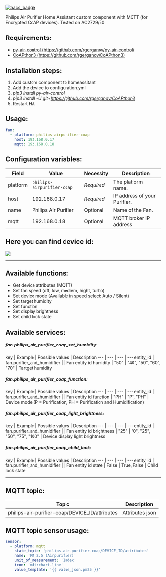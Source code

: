 [![hacs_badge](https://img.shields.io/badge/HACS-Default-orange.svg?style=for-the-badge)](https://github.com/custom-components/hacs)

Philips Air Purifier Home Assistant custom component with MQTT (for Encrypted CoAP devices).
Tested on AC2729/50

## Requirements:

- [py-air-control (https://github.com/rgerganov/py-air-control)](https://github.com/rgerganov/py-air-control)
- [CoAPthon3 (https://github.com/rgerganov/CoAPthon3)](https://github.com/rgerganov/CoAPthon3)

## Installation steps:

1. Add custom component to homeassitant
2. Add the device to configuration.yml
3. _pip3 install py-air-control_
4. _pip3 install -U git+https://github.com/rgerganov/CoAPthon3_
5. Restart HA

## Usage:

```yaml
fan:
  - platform: philips-airpurifier-coap
    host: 192.168.0.17
    mqtt: 192.168.0.18
```

## Configuration variables:

| Field    | Value                      | Necessity  | Description                  |
| -------- | -------------------------- | ---------- | ---------------------------- |
| platform | `philips-airpurifier-coap` | _Required_ | The platform name.           |
| host     | 192.168.0.17               | _Required_ | IP address of your Purifier. |
| name     | Philips Air Purifier       | Optional   | Name of the Fan.             |
| mqtt     | 192.168.0.18               | Optional   | MQTT broker IP address       |

## Here you can find device id:

![](https://gitlab.com/adamcsk1-public/philips-airpurifier-coap/-/raw/master/device_id.png)

---

## Available functions:

- Get device attributes (MQTT)
- Set fan speed (off, low, mediem, hight, turbo)
- Set device mode (Available in speed select: Auto / Silent)
- Set target humidity
- Set function
- Set display brightness
- Set child lock state

## Available services:

##### fan.philips_air_purifier_coap_set_humidity:

&NewLine;
key | Example | Possible values | Description
--- | --- | --- | ---
entity_id | fan.purifier_and_humidifier | | Fan entity id
humidity | "50" | "40", "50", "60", "70" | Tartget humidity

##### fan.philips_air_purifier_coap_function:

&NewLine;
key | Example | Possible values | Description
--- | --- | --- | ---
entity_id | fan.purifier_and_humidifier | | Fan entity id
function | "PH" | "P", "PH" | Device mode (P = Purification, PH = Purification and Humidification)

##### fan.philips_air_purifier_coap_light_brightness:

&NewLine;
key | Example | Possible values | Description
--- | --- | --- | ---
entity_id | fan.purifier_and_humidifier | | Fan entity id
brightness | "25" | "0", "25", "50", "75", "100" | Device display light brightness

##### fan.philips_air_purifier_coap_child_lock:

&NewLine;
key | Example | Possible values | Description
--- | --- | --- | ---
entity_id | fan.purifier_and_humidifier | | Fan entity id
state | False | True, False | Child lock state

---

## MQTT topic:

| Topic                                          | Description     |
| ---------------------------------------------- | --------------- |
| philips-air-purifier-coap/DEVICE_ID/attributes | Attributes json |

## MQTT topic sensor usage:

```yaml
sensor:
  - platform: mqtt
    state_topic: 'philips-air-purifier-coap/DEVICE_ID/attributes'
    name: 'PM 2.5 (Airpurifier)'
    unit_of_measurement: 'Index'
    icon: 'mdi:chart-line'
    value_template: '{{ value_json.pm25 }}'
```
